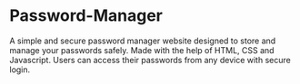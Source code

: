# Password-Manager
A simple and secure password manager website designed to store and manage your passwords safely. Made with the help of HTML, CSS and Javascript. Users can access their passwords from any device with secure login. 
